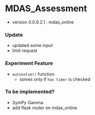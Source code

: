 # MDAS_Assessment

- version 0.0.9.2.1 : mdas_online

### Update

- updated some input
- limit request

### Experiment Feature
- `autosolve()` function
    -  solves only if `has timer` is checked

### To be implemented? 
- SymPy Gamma
- add flask router on mdas_online